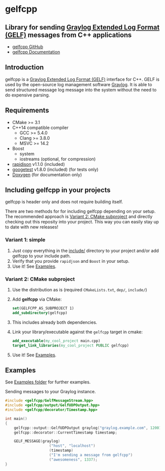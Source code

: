 # gelfcpp

## Library for sending [Graylog Extended Log Format (GELF)](https://docs.graylog.org/en/3.3/pages/gelf.html) messages from C++ applications

* [gelfcpp GitHub](https://github.com/rising-gods/gelfcpp)
* [gelfcpp Documentation](https://rising-gods.github.io/gelfcpp/)

## Introduction

gelfcpp is a [Graylog Extended Log Format (GELF)](https://docs.graylog.org/en/3.3/pages/gelf.html) interface for C++.
GELF is used by the open-source log management software [Graylog](https://www.graylog.org/).
It is able to send structured message log message into the system without the need to do expensive parsing.

## Requirements

* CMake >= 3.1
* C++14 compatible compiler
  * GCC >= 5.4.0
  * Clang >= 3.8.0
  * MSVC >= 14.2
* Boost
  * system
  * iostreams (optional, for compression)
* [rapidjson](https://github.com/Tencent/rapidjson) v1.1.0 (included)
* [googetest](https://github.com/google/googletest) v1.8.0 (included) (for tests only)
* [Doxygen](http://www.stack.nl/~dimitri/doxygen/) (for documentation only)

## Including gelfcpp in your projects

gelfcpp is header only and does not require building itself.

There are two methods for for including gelfcpp depending on your setup.
The recommended approach is [Variant 2: CMake subproject](#variant-2-cmake-subproject) and directly checking out this reposity into your project.
This way you can easily stay up to date with new releases!

### Variant 1: simple

1. Just copy everything in the [include/](include/) directory to your project and/or add gelfcpp to your include path.
2. Verify that you provide `rapidjson` and `Boost` in your setup.
3. Use it! See [Examples](#exampes).

### Variant 2: CMake subproject

1. Use the distribution as is (required `CMakeLists.txt`, `dep/`, `include/`)
1. Add **gelfcpp** via CMake:

   ```cmake
   set(GELFCPP_AS_SUBPROJECT 1)
   add_subdirectory(gelfcpp)
   ```

1. This includes already both dependencies.
1. Link your library/executable against the `gelfcpp` target in cmake:

   ```cmake
   add_executable(my_cool_project main.cpp)
   target_link_libraries(my_cool_project PUBLIC gelfcpp)
   ```

1. Use it! See [Examples](#exampes).

## Examples

See [Examples folder](example/) for further examples.

Sending messages to your Graylog instance.

```cpp
#include <gelfcpp/GelfMessageStream.hpp>
#include <gelfcpp/output/GelfUDPOutput.hpp>
#include <gelfcpp/decorator/Timestamp.hpp>

int main()
{
    gelfcpp::output::GelfUDPOutput graylog("graylog.example.com", 12001);
    gelfcpp::decorator::CurrentTimestamp timestamp;

    GELF_MESSAGE(graylog)
                    ("host", "localhost")
                    (timestamp)
                    ("I'm sending a message from gelfcpp")
                    ("awesomeness", 1337);
}
```
